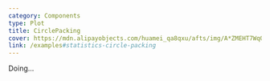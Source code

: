 ```yaml
---
category: Components
type: Plot
title: CirclePacking
cover: https://mdn.alipayobjects.com/huamei_qa8qxu/afts/img/A*ZMEHT7WqQmIAAAAAAAAAAAAADmJ7AQ/original
link: /examples#statistics-circle-packing
---
```


Doing...
